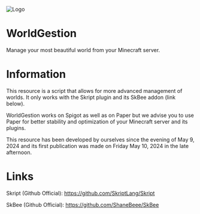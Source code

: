 ![Logo](https://github.com/WynoriaStudios/WorldGestion/assets/168580858/f635f4e3-08b1-4367-abfe-e4ee76b7e66b)


# WorldGestion
Manage your most beautiful world from your Minecraft server.

# Information

This resource is a script that allows for more advanced management of worlds. It only works with the Skript plugin and its SkBee addon (link below).

WorldGestion works on Spigot as well as on Paper but we advise you to use Paper for better stability and optimization of your Minecraft server and its plugins.

This resource has been developed by ourselves since the evening of May 9, 2024 and its first publication was made on Friday May 10, 2024 in the late afternoon.

# Links

Skript (Github Official): https://github.com/SkriptLang/Skript

SkBee (Github Official): https://github.com/ShaneBeee/SkBee
